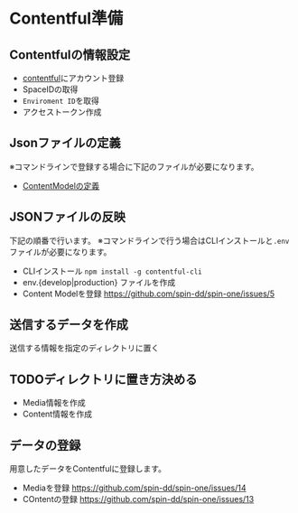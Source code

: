# Contentful準備

## Contentfulの情報設定

- [contentful](https://www.contentful.com/)にアカウント登録
- SpaceIDの取得
- `Enviroment ID`を取得
- アクセストークン作成

## Jsonファイルの定義

※コマンドラインで登録する場合に下記のファイルが必要になります。

- [ContentModelの定義](./ContentModel/readme.md)

## JSONファイルの反映

下記の順番で行います。
※コマンドラインで行う場合はCLIインストールと`.env`ファイルが必要になります。

- CLIインストール `npm install -g contentful-cli`
- env.{develop|production} ファイルを作成
- Content Modelを登録 <https://github.com/spin-dd/spin-one/issues/5>

## 送信するデータを作成

送信する情報を指定のディレクトリに置く

## TODOディレクトリに置き方決める

- Media情報を作成
- Content情報を作成

## データの登録

用意したデータをContentfulに登録します。

- Mediaを登録 <https://github.com/spin-dd/spin-one/issues/14>
- COntentの登録 <https://github.com/spin-dd/spin-one/issues/13>
